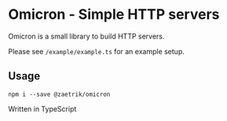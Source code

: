# Omicron - Simple HTTP servers

Omicron is a small library to build HTTP servers.

Please see `/example/example.ts` for an example setup.

## Usage

    npm i --save @zaetrik/omicron

Written in TypeScript